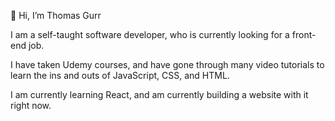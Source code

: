 👋 Hi, I’m Thomas Gurr

  I am a self-taught software developer, who is currently looking for a front-end job.
  
  I have taken Udemy courses, and have gone through many video tutorials to learn the ins and outs of JavaScript, CSS, and HTML.
  
  I am currently learning React, and am currently building a website with it right now.


